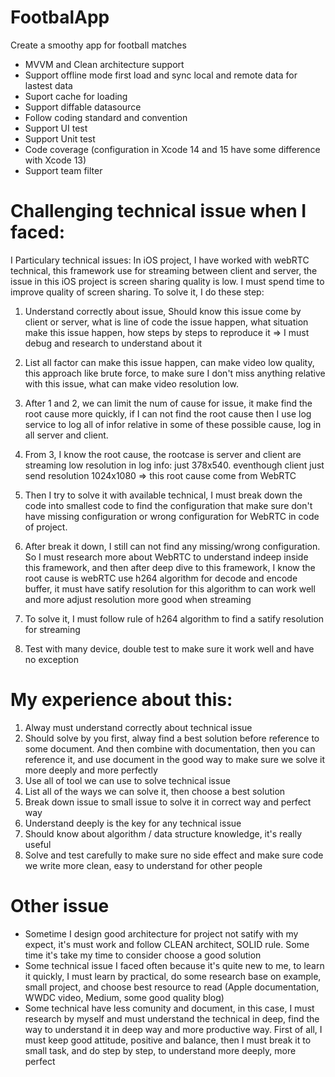 # FootbalApp
Create a smoothy app for football matches

- MVVM and Clean architecture support
- Support offline mode first load and sync local and remote data for lastest data
- Suport cache for loading
- Support diffable datasource
- Follow coding standard and convention
- Support UI test
- Support Unit test
- Code coverage (configuration in Xcode 14 and 15 have some difference with Xcode 13)
- Support team filter

# Challenging technical issue when I faced:
I Particulary technical issues: 
In iOS project, I have worked with webRTC technical, this framework use for streaming between client and server, the issue in this iOS project is screen sharing quality is low. I must spend time to improve quality of screen sharing. To solve it, I do these step:

1. Understand correctly about issue, Should know this issue come by client or server, what is line of code the issue happen, what situation make this issue happen, how steps by steps to reproduce it => I must debug and research to understand about it

2. List all factor can make this issue happen, can make video low quality, this approach like brute force, to make sure I don't miss anything relative with this issue, what can make video resolution low.

3. After 1 and 2, we can limit the num of cause for issue, it make find the root cause more quickly, if I can not find the root cause then I use log service to log all of infor relative in some of these possible cause, log in all server and client.

4. From 3, I know the root cause, the rootcase is server and client are streaming low resolution in log info: just 378x540. eventhough client just send resolution 1024x1080 => this root cause come from WebRTC

5. Then I try to solve it with available technical, I must break down the code into smallest code to find the configuration that make sure don't have missing configuration or wrong configuration for WebRTC in code of project.

6. After break it down, I still can not find any missing/wrong configuration. So I must research more about WebRTC to understand indeep inside this framework, and then after deep dive to this framework, I know the root cause is webRTC use h264 algorithm for decode and encode buffer, it must have satify resolution for this algorithm to can work well and more adjust resolution more good when streaming

7. To solve it, I must follow rule of h264 algorithm to find a satify resolution for streaming

8. Test with many device, double test to make sure it work well and have no exception

# My experience about this:
1. Alway must understand correctly about technical issue
2. Should solve by you first, alway find a best solution before reference to some document. And then combine with documentation, then you can reference it, and use document in the good way to make sure we solve it more deeply and more perfectly
3. Use all of tool we can use to solve technical issue
4. List all of the ways we can solve it, then choose a best solution
5. Break down issue to small issue to solve it in correct way and perfect way
6. Understand deeply is the key for any technical issue
7. Should know about algorithm / data structure knowledge, it's really useful 
8. Solve and test carefully to make sure no side effect and make sure code we write more clean, easy to understand for other people


# Other issue
- Sometime I design good architecture for project not satify with my expect, it's must work and follow CLEAN architect, SOLID rule. Some time it's take my time to consider choose a good solution
- Some technical issue I faced often because it's quite new to me, to learn it quickly, I must learn by practical, do some research base on example, small project, and choose best resource to read (Apple documentation, WWDC video, Medium, some good quality blog)
- Some technical have less comunity and document, in this case, I must research by myself and must understand the technical in deep, find the way to understand it in deep way and more productive way. First of all, I must keep good attitude, positive and balance, then I must break it to small task, and do step by step, to understand more deeply, more perfect
  


